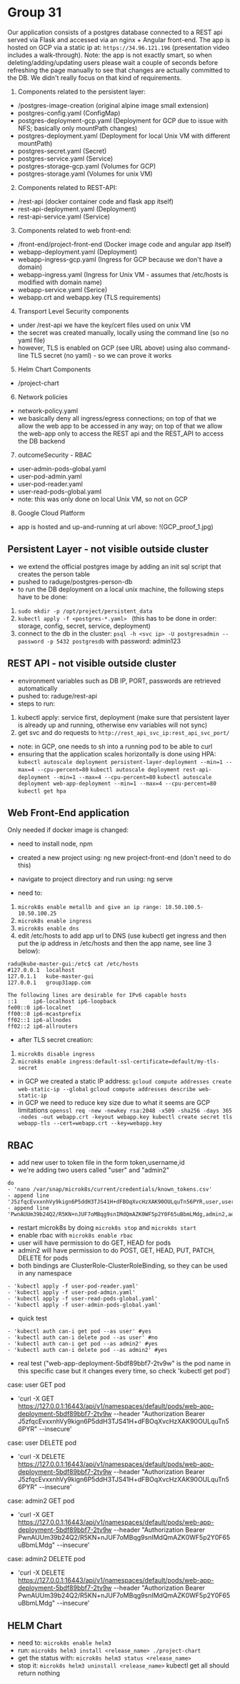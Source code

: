 # Group 31

Our application consists of a postgres database connected to a REST api served via Flask and accessed via an nginx + Angular front-end.
The app is hosted on GCP via a static ip at: `https://34.96.121.196` (presentation video includes a walk-through).
Note: the app is not exactly smart, so when deleting/adding/updating users please wait a couple of seconds before refreshing the page manually to see that changes are actually committed to the DB. We didn't really focus on that kind of requirements.

1. Components related to the persistent layer:
- /postgres-image-creation (original alpine image small extension)
- postgres-config.yaml (ConfigMap)
- postgres-deployment-gcp.yaml (Deployment for GCP due to issue with NFS; basically only mountPath changes)
- postgres-deployment.yaml (Deployment for local Unix VM with different mountPath)
- postgres-secret.yaml (Secret)
- postgres-service.yaml (Service)
- postgres-storage-gcp.yaml (Volumes for GCP)
- postgres-storage.yaml (Volumes for unix VM)
2. Components related to REST-API:
- /rest-api (docker container code and flask app itself)
- rest-api-deployment.yaml (Deployment)
- rest-api-service.yaml (Service)
3. Components related to web front-end:
- /front-end/project-front-end (Docker image code and angular app itself)
- webapp-deployment.yaml (Deployment)
- webapp-ingress-gcp.yaml (Ingress for GCP because we don't have a domain)
- webapp-ingress.yaml (Ingress for Unix VM - assumes that /etc/hosts is modified with domain name)
- webapp-service.yaml (Serice)
- webapp.crt and webapp.key (TLS requirements)
4. Transport Level Security components
- under /rest-api we have the key/cert files used on unix VM
- the secret was created manually, locally using the command line (so no yaml file)
- however, TLS is enabled on GCP (see URL above) using also command-line TLS secret (no yaml) - so we can prove it works
5. Helm Chart Components
- /project-chart
6. Network policies
- network-policy.yaml
- we basically deny all ingress/egress connections; on top of that we allow the web app to be accessed in any way; on top of that we allow the web-app only to access the REST api and the REST_API to access the DB backend
7. outcomeSecurity - RBAC
- user-admin-pods-global.yaml
- user-pod-admin.yaml
- user-pod-reader.yaml
- user-read-pods-global.yaml
- note: this was only done on local Unix VM, so not on GCP
8. Google Cloud Platform
- app is hosted and up-and-running at url above:
!(GCP_proof_1.jpg)


## Persistent Layer - not visible outside cluster

- we extend the official postgres image by adding an init sql script that creates the person table
- pushed to raduge/postgres-person-db
- to run the DB deployment on a local unix machine, the following steps have to be done:
1. ` sudo mkdir -p /opt/project/persistent_data `
2. `kubectl apply -f <postgres-*.yaml> ` (this has to be done in order: storage, config, secret, service, deployment)
3. connect to the db in the cluster:
`psql -h <svc ip> -U postgresadmin --password -p 5432 postgresdb`
with password: admin123

## REST API - not visible outside cluster

- environment variables such as DB IP, PORT, passwords are retrieved automatically
- pushed to: raduge/rest-api
- steps to run:
1. kubectl apply: service first, deployment (make sure that persistent layer is already up and running, otherwise env variables will not sync)
2. get svc and do requests to `http://rest_api_svc_ip:rest_api_svc_port/`
- note: in GCP, one needs to sh into a running pod to be able to curl 
- ensuring that the application scales horizontally is done using HPA:
`kubectl autoscale deployment persistent-layer-deployment --min=1 --max=4 --cpu-percent=80`
`kubectl autoscale deployment rest-api-deployment --min=1 --max=4 --cpu-percent=80`
`kubectl autoscale deployment web-app-deployment --min=1 --max=4 --cpu-percent=80`
`kubectl get hpa`

## Web Front-End application

Only needed if docker image is changed:
- need to install node, npm
- created a new project using: ng new project-front-end (don't need to do this)
- navigate to project directory and run using: ng serve

- need to:
1. `microk8s enable metallb and give an ip range: 10.50.100.5-10.50.100.25`
2. `microk8s enable ingress`
3. `microk8s enable dns`
4. edit /etc/hosts to add app url to DNS (use kubectl get ingress and then put the ip address in /etc/hosts and then the app name, see line 3 below):

```
radu@kube-master-gui:/etc$ cat /etc/hosts
#127.0.0.1	localhost
127.0.1.1	kube-master-gui
127.0.0.1	group31app.com

The following lines are desirable for IPv6 capable hosts
::1     ip6-localhost ip6-loopback
fe00::0 ip6-localnet
ff00::0 ip6-mcastprefix
ff02::1 ip6-allnodes
ff02::2 ip6-allrouters
```

- after TLS secret creation:
1. `microk8s disable ingress`
2. `microk8s enable ingress:default-ssl-certificate=default/my-tls-secret`

- in GCP we created a static IP address:
`gcloud compute addresses create web-static-ip --global`
`gcloud compute addresses describe web-static-ip`
- in GCP we need to reduce key size due to what it seems are GCP limitations `openssl req -new -newkey rsa:2048 -x509 -sha256 -days 365 -nodes -out webapp.crt -keyout webapp.key kubectl create secret tls webapp-tls --cert=webapp.crt --key=webapp.key`

## RBAC

- add new user to token file in the form token,username,id 
- we're adding two users called "user" and "admin2"
```
do 
- 'nano /var/snap/microk8s/current/credentials/known_tokens.csv'
- append line 'J5zfqcEvxxnhVy9kign6P5ddH3TJS41H+dFBOqXvcHzXAK90OULquTn56PYR,user,userid'
- append line 'PwnAUUm39b24Q2/R5KN+nJUF7oMBqg9snIMdQmAZK0WF5p2Y0F65uBbmLMdg,admin2,admin2'
```
- restart microk8s by doing `microk8s stop` and `microk8s start`
- enable rbac with `microk8s enable rbac`
- user will have permission to do GET, HEAD for pods
- admin2 will have permission to do POST, GET, HEAD, PUT, PATCH, DELETE for pods
- both bindings are ClusterRole-ClusterRoleBinding, so they can be used in any namespace
```
- 'kubectl apply -f user-pod-reader.yaml'
- 'kubectl apply -f user-pod-admin.yaml'
- 'kubectl apply -f user-read-pods-global.yaml'
- 'kubectl apply -f user-admin-pods-global.yaml'
```
- quick test
 ```   
- 'kubectl auth can-i get pod --as user' #yes    
- 'kubectl auth can-i delete pod --as user' #no    
- 'kubectl auth can-i get pod --as admin2' #yes    
- 'kubectl auth can-i delete pod --as admin2' #yes
```

- real test ("web-app-deployment-5bdf89bbf7-2tv9w" is the pod name in this specific case but it changes every time, so check 'kubectl get pod')

case: user GET pod
- 'curl -X GET https://127.0.0.1:16443/api/v1/namespaces/default/pods/web-app-deployment-5bdf89bbf7-2tv9w --header "Authorization Bearer J5zfqcEvxxnhVy9kign6P5ddH3TJS41H+dFBOqXvcHzXAK90OULquTn56PYR" --insecure'

case: user DELETE pod
- 'curl -X DELETE https://127.0.0.1:16443/api/v1/namespaces/default/pods/web-app-deployment-5bdf89bbf7-2tv9w --header "Authorization Bearer J5zfqcEvxxnhVy9kign6P5ddH3TJS41H+dFBOqXvcHzXAK90OULquTn56PYR" --insecure'

case: admin2 GET pod
- 'curl -X GET https://127.0.0.1:16443/api/v1/namespaces/default/pods/web-app-deployment-5bdf89bbf7-2tv9w --header "Authorization Bearer PwnAUUm39b24Q2/R5KN+nJUF7oMBqg9snIMdQmAZK0WF5p2Y0F65uBbmLMdg" --insecure'

case: admin2 DELETE pod
- 'curl -X DELETE https://127.0.0.1:16443/api/v1/namespaces/default/pods/web-app-deployment-5bdf89bbf7-2tv9w --header "Authorization Bearer PwnAUUm39b24Q2/R5KN+nJUF7oMBqg9snIMdQmAZK0WF5p2Y0F65uBbmLMdg" --insecure'

## HELM Chart

- need to: `microk8s enable helm3`
- run: `microk8s helm3 install <release_name> ./project-chart`
- get the status with: `microk8s helm3 status <release_name>`
- stop it: `microk8s helm3 uninstall <release_name>`
kubectl get all should return nothing